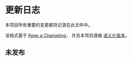 # 更新日志

本项目所有重要的变更都将记录在此文件中。

该格式基于 [Keep a Changelog](https://keepachangelog.com/en/1.0.0/)，
并且本项目遵循 [语义化版本](https://semver.org/spec/v2.0.0.html)。

## 未发布 